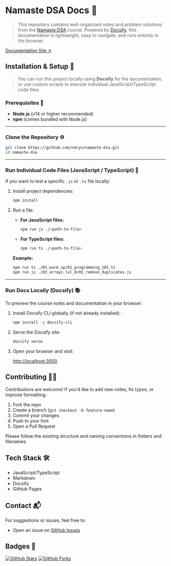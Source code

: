 # Namaste DSA Docs 🚀

> This repository contains well-organized notes and problem solutions from the [Namaste DSA](https://www.youtube.com/playlist?list=PLUcsbZa0qzu3yNzzAxgvS5zyB1T9u8V_m) course.
> Powered by [Docsify](https://docsify.js.org/), this documentation is lightweight, easy to navigate, and runs entirely in the browser.

[Documentation Site ↗️](https://n4ryn.github.io/namaste-dsa/)

## Installation & Setup 🚀

> You can run this project locally using **Docsify** for the documentation, or use custom scripts to execute individual JavaScript/TypeScript code files.

### Prerequisites 🧰

- **Node.js** (v14 or higher recommended)
- **npm** (comes bundled with Node.js)

---

### Clone the Repository ⚙️

```bash
git clone https://github.com/n4ryn/namaste-dsa.git
cd namaste-dsa
```

---

### Run Individual Code Files (JavaScript / TypeScript) 📁

If you want to test a specific `.js` or `.ts` file locally:

1. Install project dependencies:

   ```bash
   npm install
   ```

2. Run a file:

   - **For JavaScript files:**

     ```bash
     npm run js ./<path-to-file>
     ```

   - **For TypeScript files:**

     ```bash
     npm run ts ./<path-to-file>
     ```

   **Example:**

   ```bash
   npm run ts ./01_warm_up/01_programming_101.ts
   npm run js ./03_arrays_lvl_0/01_remove_duplicates.js
   ```

---

### Run Docs Locally (Docsify) 📚

To preview the course notes and documentation in your browser:

1. Install Docsify CLI globally (if not already installed):

   ```bash
   npm install -g docsify-cli
   ```

2. Serve the Docsify site:

   ```bash
   docsify serve
   ```

3. Open your browser and visit:

   [http://localhost:3000](http://localhost:3000)

## Contributing 🧑‍💻

Contributions are welcome! If you'd like to add new notes, fix typos, or improve formatting:

1. Fork the repo
2. Create a branch (`git checkout -b feature-name`)
3. Commit your changes
4. Push to your fork
5. Open a Pull Request

Please follow the existing structure and naming conventions in folders and filenames.

## Tech Stack 🛠️

- JavaScript/TypeScript
- Markdown
- Docsify
- GitHub Pages

## Contact 📬

For suggestions or issues, feel free to:

- Open an issue on [GitHub Issues](https://github.com/n4ryn/namaste-dsa/issues)

## Badges 📛

[![GitHub Stars](https://img.shields.io/github/stars/n4ryn/namaste-dsa?style=for-the-badge&color=1a1b27&logo=github&logoColor=FFFFFF)](https://github.com/n4ryn/namaste-dsa/stargazers)
[![GitHub Forks](https://img.shields.io/github/forks/n4ryn/namaste-dsa?style=for-the-badge&color=1a1b27&logo=github&logoColor=FFFFFF)](https://github.com/n4ryn/namaste-dsa/network)

